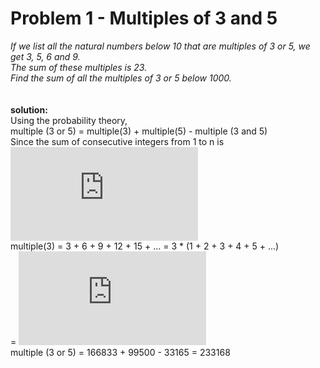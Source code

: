 # Problem 1 - Multiples of 3 and 5  

_If we list all the natural numbers below 10 that are multiples of 3 or 5, we get 3, 5, 6 and 9._  
_The sum of these multiples is 23._  
_Find the sum of all the multiples of 3 or 5 below 1000._  
<br /><br />
**solution:**  
Using the probability theory,  
multiple (3 or 5) = multiple(3) + multiple(5) - multiple (3 and 5)  
Since the sum of consecutive integers from 1 to n is  
![equation](http://www.sciweavers.org/tex2img.php?eq=%5Cfrac%7Bn%28n%2B1%29%7D%7B2%7D%20&bc=White&fc=Black&im=jpg&fs=12&ff=arev&edit=0)  
multiple(3) = 3 + 6 + 9 + 12 + 15 + ... = 3 * (1 + 2 + 3 + 4 + 5 + ...)  
= ![equation](http://www.sciweavers.org/tex2img.php?eq=3%2A%5Cfrac%7Bn%28n%2B1%29%7D%7B2%7D%20&bc=White&fc=Black&im=jpg&fs=12&ff=arev&edit=0)  
multiple (3 or 5) = 166833 + 99500 - 33165 = 233168
